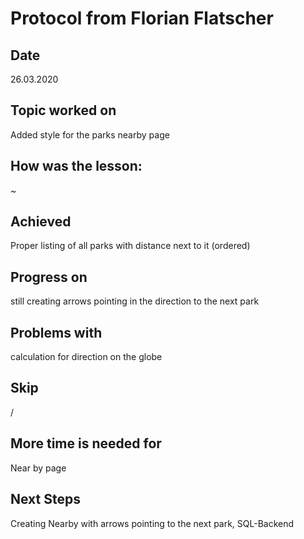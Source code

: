 # Protocol from Florian Flatscher

## Date

26.03.2020

## Topic worked on

Added style for the parks nearby page

## How was the lesson:

~

## Achieved

Proper listing of all parks with distance next to it (ordered)

## Progress on

still creating arrows pointing in the direction to the next park

## Problems with

calculation for direction on the globe

## Skip

/

## More time is needed for

Near by page

## Next Steps

Creating Nearby with arrows pointing to the next park, SQL-Backend